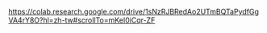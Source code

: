 https://colab.research.google.com/drive/1sNzRJBRedAo2UTmBQTaPydfGgVA4rY8O?hl=zh-tw#scrollTo=mKeI0iCqr-ZF
